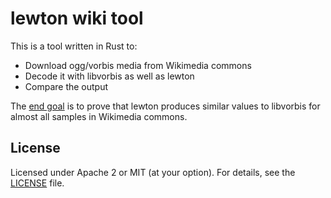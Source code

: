 # lewton wiki tool

This is a tool written in Rust to:

* Download ogg/vorbis media from Wikimedia commons
* Decode it with libvorbis as well as lewton
* Compare the output

The [end goal](https://github.com/RustAudio/lewton/issues/36) is to prove that lewton produces similar values to libvorbis
for almost all samples in Wikimedia commons.

## License

Licensed under Apache 2 or MIT (at your option). For details, see the [LICENSE](LICENSE) file.
